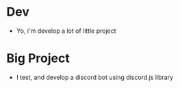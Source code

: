 # Dev
- Yo, i'm develop a lot of little project

# Big Project
- I test, and develop a discord bot using discord.js library

<!---
msoso38/msoso38 is a ✨ special ✨ repository because its `README.md` (this file) appears on your GitHub profile.
You can click the Preview link to take a look at your changes.
--->
